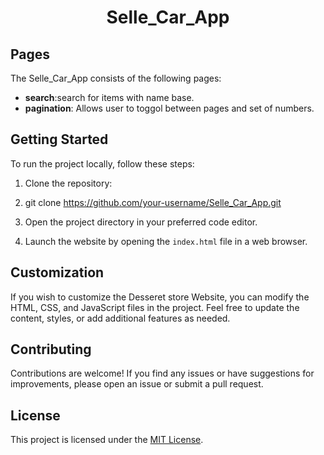 <h1 align="center"> Selle_Car_App </h1>

## Pages

The Selle_Car_App consists of the following pages:

- **search**:search for items with name base.
- **pagination**: Allows user to toggol between pages and set of numbers.


## Getting Started

To run the project locally, follow these steps:

1. Clone the repository:
2. git clone https://github.com/your-username/Selle_Car_App.git

2. Open the project directory in your preferred code editor.

3. Launch the website by opening the `index.html` file in a web browser.


## Customization

If you wish to customize the Desseret store Website, you can modify the HTML, CSS, and JavaScript files in the project. Feel free to update the content, styles, or add additional features as needed.

## Contributing

Contributions are welcome! If you find any issues or have suggestions for improvements, please open an issue or submit a pull request.


## License

This project is licensed under the [MIT License](LICENSE).
